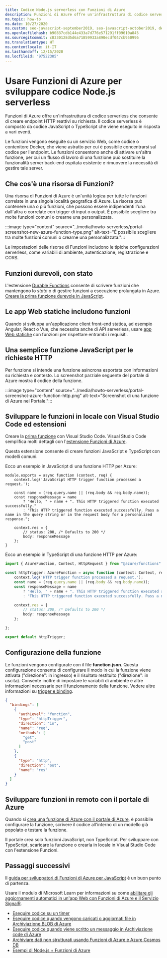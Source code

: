 ```yaml
---
title: Codice Node.js serverless con Funzioni di Azure
description: Funzioni di Azure offre un'infrastruttura di codice serverless che consente di creare endpoint HTTP reattivi su richiesta.
ms.topic: how-to
ms.date: 10/27/2020
ms.custom: seo-javascript-september2019, seo-javascript-october2019, devx-track-js, contperf-fy21q2
ms.openlocfilehash: b90837cdb144e433a7d776e571291ff09610a845
ms.sourcegitcommit: c8330128d5d6a71859933a890ecdf047cb950996
ms.translationtype: HT
ms.contentlocale: it-IT
ms.lasthandoff: 12/15/2020
ms.locfileid: "97522305"
---
```

# <a name="use-azure-functions-to-develop-nodejs-serverless-code"></a>Usare Funzioni di Azure per sviluppare codice Node.js serverless

Funzioni di Azure offre un'infrastruttura di codice serverless che consente di creare endpoint HTTP reattivi su richiesta. Il codice serverless è composto da codice JavaScript o TypeScript che viene eseguito in risposta a vari eventi. 

Le funzioni vengono eseguite su un servizio Web, come codice o contenitore Docker, che viene astratto per cui è possibile concentrarsi sul codice per l'endpoint. Le funzioni consentono anche di attivare un'altra funzione, per cui un flusso di lavoro di una funzione può sostituire la funzionalità server back-end ospitata esistente e rimuovere la necessità di gestire tale server. 

## <a name="what-is-a-function-resource"></a>Che cos'è una risorsa di Funzioni?

Una risorsa di Funzioni di Azure è un'unità logica per tutte le funzioni correlate in una singola località geografica di Azure. La risorsa può contenere una o più funzioni, che possono essere indipendenti l'una dall'altra o correlate con trigger di input o output. È possibile scegliere tra molte funzioni comuni o crearne una personalizzata.

:::image type="content" source="../media/howto-serverless/portal-screenshot-new-azure-function-type.png" alt-text="È possibile scegliere tra molte funzioni comuni o crearne una personalizzata.":::

Le impostazioni delle risorse di Funzioni includono le tipiche configurazioni serverless, come variabili di ambiente, autenticazione, registrazione e CORS.  

## <a name="durable-stateful-functions"></a>Funzioni durevoli, con stato 

L'estensione [Durable Functions](/azure/azure-functions/durable/durable-functions-overview) consente di scrivere funzioni che mantengono lo *stato* o di gestire funzioni a esecuzione prolungata in Azure. [Creare la prima funzione durevole in JavaScript](/azure/azure-functions/durable/quickstart-js-vscode).

## <a name="static-web-apps-include-functions"></a>Le app Web statiche includono funzioni 

Quando si sviluppa un'applicazione client front-end statica, ad esempio Angular, React o Vue, che necessita anche di API serverless, usare [app Web statiche](/azure/static-web-apps/getting-started?tabs=react) con funzioni per rispettare entrambi i requisiti. 

## <a name="a-simple-javascript-function-for-http-requests"></a>Una semplice funzione JavaScript per le richieste HTTP

Per funzione si intende una funzione asincrona esportata con informazioni su richiesta e contesto. Lo screenshot parziale seguente del portale di Azure mostra il codice della funzione. 

:::image type="content" source="../media/howto-serverless/portal-screenshot-azure-function-http.png" alt-text="Screenshot di una funzione di Azure nel Portale.":::

## <a name="develop-functions-locally-with-visual-studio-code-and-extensions"></a>Sviluppare le funzioni in locale con Visual Studio Code ed estensioni

Creare la [prima funzione](/azure/azure-functions/functions-create-first-function-vs-code) con Visual Studio Code. Visual Studio Code semplifica molti dettagli con l'[estensione Funzioni di Azure](https://marketplace.visualstudio.com/items?itemName=ms-azuretools.vscode-azurefunctions).

Questa estensione consente di creare funzioni JavaScript e TypeScript con modelli comuni. 

Ecco un esempio in JavaScript di una funzione HTTP per Azure: 

```nodejs
module.exports = async function (context, req) {
    context.log('JavaScript HTTP trigger function processed a request.');

    const name = (req.query.name || (req.body && req.body.name));
    const responseMessage = name
        ? "Hello, " + name + ". This HTTP triggered function executed successfully."
        : "This HTTP triggered function executed successfully. Pass a name in the query string or in the request body for a personalized response.";

    context.res = {
        // status: 200, /* Defaults to 200 */
        body: responseMessage
    };
}
```

Ecco un esempio in TypeScript di una funzione HTTP per Azure: 

```typescript
import { AzureFunction, Context, HttpRequest } from "@azure/functions"

const httpTrigger: AzureFunction = async function (context: Context, req: HttpRequest): Promise<void> {
    context.log('HTTP trigger function processed a request.');
    const name = (req.query.name || (req.body && req.body.name));
    const responseMessage = name
        ? "Hello, " + name + ". This HTTP triggered function executed successfully."
        : "This HTTP triggered function executed successfully. Pass a name in the query string or in the request body for a personalized response.";

    context.res = {
        // status: 200, /* Defaults to 200 */
        body: responseMessage
    };

};

export default httpTrigger;
```

## <a name="configuring-the-function"></a>Configurazione della funzione

Le funzioni vengono configurate con il file **function.json**. Questa configurazione consente di configurare il modo in cui la funzione viene attivata ("direzione": in ingresso) e il risultato restituito ("direzione": in uscita). Consente inoltre di impostare le variabili di ambiente e altre informazioni necessarie per il funzionamento della funzione. Vedere altre informazioni su [trigger e binding](/azure/azure-functions/functions-triggers-bindings?tabs=javascript.md). 

```json
{
  "bindings": [
    {
      "authLevel": "function",
      "type": "httpTrigger",
      "direction": "in",
      "name": "req",
      "methods": [
        "get",
        "post"
      ]
    },
    {
      "type": "http",
      "direction": "out",
      "name": "res"
    }
  ]
}
```

## <a name="develop-functions-remotely-using-the-azure-portal"></a>Sviluppare funzioni in remoto con il portale di Azure

Quando si [crea una funzione di Azure con il portale di Azure](https://ms.portal.azure.com/#create/Microsoft.FunctionApp), è possibile configurare la funzione, scrivere il codice all'interno di un modello già popolato e testare la funzione. 

Il portale crea solo funzioni JavaScript, non TypeScript. Per sviluppare con TypeScript, scaricare la funzione o crearla in locale in Visual Studio Code con l'estensione Funzioni. 

## <a name="next-steps"></a>Passaggi successivi

Il [guida per sviluppatori di Funzioni di Azure per JavaScript](/azure/azure-functions/functions-reference-node) è un buon punto di partenza. 

Usare il modulo di Microsoft Learn per informazioni su come [abilitare gli aggiornamenti automatici in un'app Web con Funzioni di Azure e il Servizio SignalR](/learn/modules/automatic-update-of-a-webapp-using-azure-functions-and-signalr/).

* [Eseguire codice su un timer](/azure/azure-functions/functions-create-scheduled-function)
* [Eseguire codice quando vengono caricati o aggiornati file in Archiviazione BLOB di Azure](/azure/storage/blobs/storage-upload-process-images?tabs=nodejsv10)
* [Eseguire codice quando viene scritto un messaggio in Archiviazione code di Azure](/azure/azure-functions/functions-create-storage-queue-triggered-function)
* [Archiviare dati non strutturati usando Funzioni di Azure e Azure Cosmos DB](/azure/azure-functions/functions-integrate-store-unstructured-data-cosmosdb?tabs=javascript)
* [Esempi di Node.js + Funzioni di Azure](/samples/browse/?languages=javascript%2Cnodejs&products=azure-functions)
